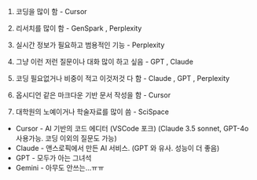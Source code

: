 



1. 코딩을 많이 함 - Cursor

2. 리서치를 많이 함 - GenSpark , Perplexity

3. 실시간 정보가 필요하고 범용적인 기능 - Perplexity

4. 그냥 이런 저런 질문이나 대화 많이 하고 싶음 - GPT , Claude

5. 코딩 필요없거나 비중이 적고 이것저것 다 함 - Claude , GPT , Perplexity

6. 옵시디언 같은 마크다운 기반 문서 작성을 함 - Cursor

7. 대학원의 노예이거나 학술자료를 많이 씀 - SciSpace



* Cursor - AI 기반의 코드 에디터 (VSCode 포크)
  (Claude 3.5 sonnet, GPT-4o 사용가능. 코딩 이외의 질문도 가능)
* Claude - 앤스로픽에서 만든 AI 서비스. (GPT 와 유사. 성능이 더 좋음)
* GPT - 모두가 아는 그녀석
* Gemini - 아무도 안쓰는...ㅠㅠ